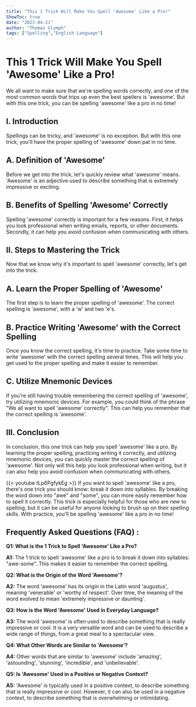 ```yaml
---
title: "This 1 Trick Will Make You Spell 'Awesome' Like a Pro!"
ShowToc: true 
date: "2023-04-21"
author: "Thomas Glymph" 
tags: ["Spelling","English Language"]
---
```

# This 1 Trick Will Make You Spell 'Awesome' Like a Pro!

We all want to make sure that we're spelling words correctly, and one of the most common words that trips up even the best spellers is 'awesome'. But with this one trick, you can be spelling 'awesome' like a pro in no time! 

## I. Introduction

Spellings can be tricky, and 'awesome' is no exception. But with this one trick, you'll have the proper spelling of 'awesome' down pat in no time. 

## A. Definition of 'Awesome'

Before we get into the trick, let's quickly review what 'awesome' means. 'Awesome' is an adjective used to describe something that is extremely impressive or exciting. 

## B. Benefits of Spelling 'Awesome' Correctly

Spelling 'awesome' correctly is important for a few reasons. First, it helps you look professional when writing emails, reports, or other documents. Secondly, it can help you avoid confusion when communicating with others. 

## II. Steps to Mastering the Trick

Now that we know why it's important to spell 'awesome' correctly, let's get into the trick. 

## A. Learn the Proper Spelling of 'Awesome'

The first step is to learn the proper spelling of 'awesome'. The correct spelling is 'awesome', with a 'w' and two 'e's. 

## B. Practice Writing 'Awesome' with the Correct Spelling

Once you know the correct spelling, it's time to practice. Take some time to write 'awesome' with the correct spelling several times. This will help you get used to the proper spelling and make it easier to remember. 

## C. Utilize Mnemonic Devices

If you're still having trouble remembering the correct spelling of 'awesome', try utilizing mnemonic devices. For example, you could think of the phrase "We all want to spell 'awesome' correctly". This can help you remember that the correct spelling is 'awesome'. 

## III. Conclusion

In conclusion, this one trick can help you spell 'awesome' like a pro. By learning the proper spelling, practicing writing it correctly, and utilizing mnemonic devices, you can quickly master the correct spelling of 'awesome'. Not only will this help you look professional when writing, but it can also help you avoid confusion when communicating with others.

{{< youtube tLp6PgfykEg >}} 
If you want to spell 'awesome' like a pro, there's one trick you should know: break it down into syllables. By breaking the word down into "awe" and "some", you can more easily remember how to spell it correctly. This trick is especially helpful for those who are new to spelling, but it can be useful for anyone looking to brush up on their spelling skills. With practice, you'll be spelling 'awesome' like a pro in no time!

## Frequently Asked Questions (FAQ) :
**Q1: What is the 1 Trick to Spell 'Awesome' Like a Pro?**

**A1:** The 1 trick to spell 'awesome' like a pro is to break it down into syllables: "awe-some". This makes it easier to remember the correct spelling.

**Q2: What is the Origin of the Word 'Awesome'?**

**A2:** The word 'awesome' has its origin in the Latin word 'augustus', meaning 'venerable' or 'worthy of respect'. Over time, the meaning of the word evolved to mean 'extremely impressive or daunting'.

**Q3: How is the Word 'Awesome' Used in Everyday Language?**

**A3:** The word 'awesome' is often used to describe something that is really impressive or cool. It is a very versatile word and can be used to describe a wide range of things, from a great meal to a spectacular view.

**Q4: What Other Words are Similar to 'Awesome'?**

**A4:** Other words that are similar to 'awesome' include 'amazing', 'astounding', 'stunning', 'incredible', and 'unbelievable'.

**Q5: Is 'Awesome' Used in a Positive or Negative Context?**

**A5:** 'Awesome' is typically used in a positive context, to describe something that is really impressive or cool. However, it can also be used in a negative context, to describe something that is overwhelming or intimidating.





